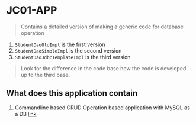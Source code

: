 # JC01-APP

> Contains a detailed version of making a generic code for database operation

1. `StudentDaoOldImpl` is the first version
2. `StudentDaoSimpleImpl` is the second version
3. `StudentDaoJdbcTemplateImpl` is the third version

> Look for the difference in the code base how the code is developed up to the third base.

## What does this application contain

1. Commandline based CRUD Operation based application with MySQL as a DB [link](https://github.com/mnzit/JC01-APP/tree/ae1220a70627d8f78997c552887d773961efc69d)
